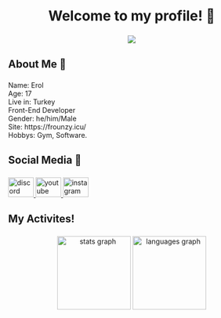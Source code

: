 
###

<h1 align="center">Welcome to my profile! 🌂</h1>

###

<div align="center">
  <img src="https://share.creavite.co/66aa79291f643a49a2111652.gif"  />
</div>

###

<h2 align="left">About Me 🌈</h2>

###

<p align="left">Name: Erol<br>Age: 17<br>Live in: Turkey<br>Front-End Developer<br>Gender: he/him/Male<br>Site: https://frounzy.icu/<br>Hobbys: Gym, Software.</p>

###

<h2 align="left">Social Media 🍂</h2>

###

<div align="left">
  <a href="https:/discord.gg/frounzy" target="_blank">
    <img src="https://raw.githubusercontent.com/maurodesouza/profile-readme-generator/master/src/assets/icons/social/discord/default.svg" width="52" height="40" alt="discord logo"  />
  </a>
  <a href="https://www.youtube.com/channel/UCgmcTRokMYmlURCPjaIlWpA" target="_blank">
    <img src="https://raw.githubusercontent.com/maurodesouza/profile-readme-generator/master/src/assets/icons/social/youtube/default.svg" width="52" height="40" alt="youtube logo"  />
  </a>
  <a href="https://www.instagram.com/erltechh/" target="_blank">
    <img src="https://raw.githubusercontent.com/maurodesouza/profile-readme-generator/master/src/assets/icons/social/instagram/default.svg" width="52" height="40" alt="instagram logo"  />
  </a>
</div>

###

<h2 align="left">My Activites!</h2>

###


###

<div align="center">
  <img src="https://github-readme-stats.vercel.app/api?username=Frounzy&hide_title=false&hide_rank=false&show_icons=true&include_all_commits=true&count_private=true&disable_animations=false&theme=dracula&locale=en&hide_border=false&order=1" height="150" alt="stats graph"  />
  <img src="https://github-readme-stats.vercel.app/api/top-langs?username=Frounzy&locale=en&hide_title=false&layout=compact&card_width=320&langs_count=5&theme=dracula&hide_border=false&order=2" height="150" alt="languages graph"  />
</div>

###
